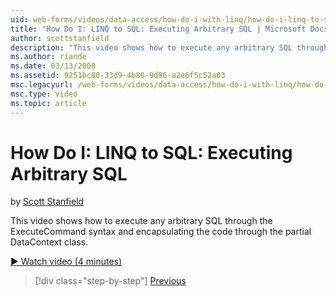```yaml
---
uid: web-forms/videos/data-access/how-do-i-with-linq/how-do-i-linq-to-sql-executing-arbitrary-sql
title: "How Do I: LINQ to SQL: Executing Arbitrary SQL | Microsoft Docs"
author: scottstanfield
description: "This video shows how to execute any arbitrary SQL through the ExecuteCommand syntax and encapsulating the code through the partial DataContext class."
ms.author: riande
ms.date: 03/13/2008
ms.assetid: 9251bc80-33d9-4b86-9d96-a2e6f5c52a03
msc.legacyurl: /web-forms/videos/data-access/how-do-i-with-linq/how-do-i-linq-to-sql-executing-arbitrary-sql
msc.type: video
ms.topic: article
---
```

# How Do I: LINQ to SQL: Executing Arbitrary SQL

by [Scott Stanfield](https://github.com/scottstanfield)

This video shows how to execute any arbitrary SQL through the ExecuteCommand syntax and encapsulating the code through the partial DataContext class.

[&#9654; Watch video (4 minutes)](https://channel9.msdn.com/Blogs/ASP-NET-Site-Videos/how-do-i-linq-to-sql-executing-arbitrary-sql)

> [!div class="step-by-step"]
> [Previous](how-do-i-linq-to-sql-updating-with-stored-procedures.md)
